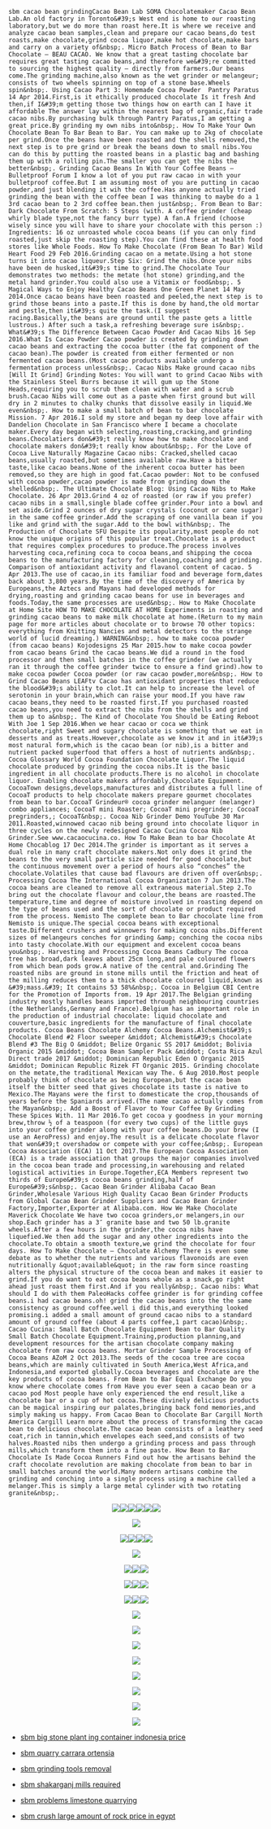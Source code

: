 
```
sbm cacao bean grindingCacao Bean Lab SOMA Chocolatemaker Cacao Bean Lab.An old factory in Toronto&#39;s West end is home to our roasting laboratory,but we do more than roast here.It is where we receive and analyze cacao bean samples,clean and prepare our cacao beans,do test roasts,make chocolate,grind cocoa liquor,make hot chocolate,make bars and carry on a variety of&nbsp;. Micro Batch Process of Bean to Bar Chocolate — BEAU CACAO. We know that a great tasting chocolate bar requires great tasting cacao beans,and therefore we&#39;re committed to sourcing the highest quality — directly from farmers.Our beans come.The grinding machine,also known as the wet grinder or melangeur; consists of two wheels spinning on top of a stone base.Wheels spin&nbsp;. Using Cacao Part 3: Homemade Cocoa Powder  Pantry Paratus 14 Apr 2014.First,is it ethically produced chocolate Is it fresh And then,if I&#39;m getting those two things how on earth can I have it affordable The answer lay within the nearest bag of organic,fair trade cacao nibs.By purchasing bulk through Pantry Paratus,I am getting a great price.By grinding my own nibs into&nbsp;. How To Make Your Own Chocolate Bean To Bar Bean to Bar. You can make up to 2kg of chocolate per grind.Once the beans have been roasted and the shells removed,the next step is to pre grind or break the beans down to small nibs.You can do this by putting the roasted beans in a plastic bag and bashing them up with a rolling pin.The smaller you can get the nibs the better&nbsp;. Grinding Cacao Beans In With Your Coffee Beans — Bulletproof Forum I know a lot of you put raw cacao in with your bulletproof coffee.But I am assuming most of you are putting in cacao powder,and just blending it wih the coffee.Has anyone actually tried grinding the bean with the coffee bean I was thinking to maybe do a 1 3rd cacao bean to 2 3rd coffee bean.then just&nbsp;. From Bean to Bar: Dark Chocolate From Scratch: 5 Steps (with. A coffee grinder (cheap whirly blade type,not the fancy burr type) A fan.A friend (choose wisely since you will have to share your chocolate with this person :) Ingredients: 16 oz unroasted whole cocoa beans (if you can only find roasted,just skip the roasting step).You can find these at health food stores like Whole Foods. How To Make Chocolate (From Bean To Bar) Wild Heart Food 29 Feb 2016.Grinding cacao on a metate.Using a hot stone turns it into cacao liqueur.Step Six: Grind the nibs.Once your nibs have been de husked,it&#39;s time to grind.The Chocolate Tour demonstrates two methods: the metate (hot stone) grinding,and the metal hand grinder.You could also use a Vitamix or food&nbsp;. 5 Magical Ways to Enjoy Healthy Cacao Beans One Green Planet 14 May 2014.Once cacao beans have been roasted and peeled,the next step is to grind those beans into a paste.If this is done by hand,the old mortar and pestle,then it&#39;s quite the task.(I suggest racing.Basically,the beans are ground until the paste gets a little lustrous.) After such a task,a refreshing beverage sure is&nbsp;. What&#39;s The Difference Between Cacao Powder And Cacao Nibs 16 Sep 2016.What Is Cacao Powder Cacao powder is created by grinding down cacao beans and extracting the cocoa butter (the fat component of the cacao bean).The powder is created from either fermented or non fermented cacao beans.(Most cacao products available undergo a fermentation process unless&nbsp;. Cacao Nibs Make ground cacao nibs [Will It Grind] Grinding Notes: You will want to grind Cacao Nibs with the Stainless Steel Burrs because it will gum up the Stone Heads,requiring you to scrub them clean with water and a scrub brush.Cacao Nibs will come out as a paste when first ground but will dry in 2 minutes to chalky chunks that dissolve easily in liquid.We even&nbsp;. How to make a small batch of bean to bar chocolate Mission. 7 Apr 2016.I sold my store and began my deep love affair with Dandelion Chocolate in San Francisco where I became a chocolate maker.Every day began with selecting,roasting,cracking,and grinding beans.Chocolatiers don&#39;t really know how to make chocolate and chocolate makers don&#39;t really know about&nbsp;. For the Love of Cocoa Live Naturally Magazine Cacao nibs: Cracked,shelled cacao beans,usually roasted,but sometimes available raw.Have a bitter taste,like cacao beans.None of the inherent cocoa butter has been removed,so they are high in good fat.Cacao powder: Not to be confused with cocoa powder,cacao powder is made from grinding down the shelled&nbsp;. The Ultimate Chocolate Blog: Using Cacao Nibs to Make Chocolate. 26 Apr 2013.Grind 4 oz of roasted (or raw if you prefer) cacao nibs in a small,single blade coffee grinder.Pour into a bowl and set aside.Grind 2 ounces of dry sugar crystals (coconut or cane sugar) in the same coffee grinder.Add the scraping of one vanilla bean if you like and grind with the sugar.Add to the bowl with&nbsp;. The Production of Chocolate SFU Despite its popularity,most people do not know the unique origins of this popular treat.Chocolate is a product that requires complex procedures to produce.The process involves harvesting coca,refining coca to cocoa beans,and shipping the cocoa beans to the manufacturing factory for cleaning,coaching and grinding. Comparison of antioxidant activity and flavanol content of cacao. 5 Apr 2013.The use of cacao,in its familiar food and beverage form,dates back about 3,800 years.By the time of the discovery of America by Europeans,the Aztecs and Mayans had developed methods for drying,roasting and grinding cacao beans for use in beverages and foods.Today,the same processes are used&nbsp;. How to Make Chocolate at Home Site HOW TO MAKE CHOCOLATE AT HOME Experiments in roasting and grinding cacao beans to make milk chocolate at home.(Return to my main page for more articles about chocolate or to browse 70 other topics: everything from Knitting Nancies and metal detectors to the strange world of lucid dreaming.) WARNING&nbsp;. how to make cocoa powder (from cacao beans) Kojodesigns 25 Mar 2015.how to make cocoa powder from cacao beans Grind the cacao beans.We did a round in the food processor and then small batches in the coffee grinder (we actually ran it through the coffee grinder twice to ensure a find grind).how to make cocoa powder Cocoa powder (or raw cacao powder,more&nbsp;. How to Grind Cacao Beans LEAFtv Cacao has antioxidant properties that reduce the blood&#39;s ability to clot.It can help to increase the level of serotonin in your brain,which can raise your mood.If you have raw cacao beans,they need to be roasted first.If you purchased roasted cacao beans,you need to extract the nibs from the shells and grind them up to a&nbsp;. The Kind of Chocolate You Should be Eating Reboot With Joe 1 Sep 2016.When we hear cacao or coca we think chocolate,right Sweet and sugary chocolate is something that we eat in desserts and as treats.However,chocolate as we know it and in it&#39;s most natural form,which is the cacao bean (or nib),is a bitter and nutrient packed superfood that offers a host of nutrients and&nbsp;. Cocoa Glossary World Cocoa Foundation Chocolate Liquor.The liquid chocolate produced by grinding the cocoa nibs.It is the basic ingredient in all chocolate products.There is no alcohol in chocolate liquor. Enabling chocolate makers affordably,Chocolate Equipment. CocoaTown designs,develops,manufactures and distributes a full line of CocoaT products to help chocolate makers prepare gourmet chocolates from bean to bar.CocoaT Grindeur® cocoa grinder melanguer (melanger) combo appliances; CocoaT mini Roaster; CocoaT mini pregrinder; CocoaT pregrinders,; CocoaT&nbsp;. Cocoa Nib Grinder Demo YouTube 30 Mar 2011.Roasted,winnowed cacao nib being ground into chocolate liquor in three cycles on the newly redesigned Cacao Cucina Cocoa Nib Grinder.See www.cacaocucina.co. How To Make Bean to bar Chocolate At Home Chocablog 17 Dec 2014.The grinder is important as it serves a dual role in many craft chocolate makers.Not only does it grind the beans to the very small particle size needed for good chocolate,but the continuous movement over a period of hours also “conches” the chocolate.Volatiles that cause bad flavours are driven off over&nbsp;. Processing Cocoa The International Cocoa Organization 7 Jun 2013.The cocoa beans are cleaned to remove all extraneous material.Step 2.To bring out the chocolate flavour and colour,the beans are roasted.The temperature,time and degree of moisture involved in roasting depend on the type of beans used and the sort of chocolate or product required from the process. Nemisto The complete bean to Bar chocolate line from Nemisto is unique.The special cocoa beans with exceptional taste.Different crushers and winnowers for making cocoa nibs.Different sizes of melangeurs conches for grinding &amp; conching the cocoa nibs into tasty chocolate.With our equipment and excelent cocoa beans you&nbsp;. Harvesting and Processing Cocoa Beans Cadbury The cocoa tree has broad,dark leaves about 25cm long,and pale coloured flowers from which bean pods grow.A native of the central and.Grinding The roasted nibs are ground in stone mills until the friction and heat of the milling reduces them to a thick chocolate coloured liquid,known as &#39;mass.&#39; It contains 53 58%&nbsp;. Cocoa in Belgium CBI Centre for the Promotion of Imports from. 19 Apr 2017.The Belgian grinding industry mostly handles beans imported through neighbouring countries (the Netherlands,Germany and France).Belgium has an important role in the production of industrial chocolate: liquid chocolate and couverture,basic ingredients for the manufacture of final chocolate products. Cocoa Beans Chocolate Alchemy Cocoa Beans.Alchemist&#39;s Chocolate Blend #2 Floor sweeper &middot; Alchemist&#39;s Chocolate Blend #3 The Big O &middot; Belize Organic SS 2017 &middot; Bolivia Organic 2015 &middot; Cocoa Bean Sampler Pack &middot; Costa Rica Azul Direct trade 2017 &middot; Dominican Republic Eden O Organic 2015 &middot; Dominican Republic Rizek FT Organic 2015. Grinding chocolate on the metate,the traditional Mexican way The. 6 Aug 2010.Most people probably think of chocolate as being European,but the cacao bean itself the bitter seed that gives chocolate its taste is native to Mexico.The Mayans were the first to domesticate the crop,thousands of years before the Spaniards arrived.(The name cacao actually comes from the Mayan&nbsp;. Add a Boost of Flavor to Your Coffee By Grinding These Spices With. 11 Mar 2016.To get cocoa y goodness in your morning brew,throw ½ of a teaspoon (for every two cups) of the little guys into your coffee grinder along with your coffee beans.Do your brew (I use an AeroPress) and enjoy.The result is a delicate chocolate flavor that won&#39;t overshadow or compete with your coffee;&nbsp;. European Cocoa Association (ECA) 11 Oct 2017.The European Cocoa Association (ECA) is a trade association that groups the major companies involved in the cocoa bean trade and processing,in warehousing and related logistical activities in Europe.Together,ECA Members represent two thirds of Europe&#39;s cocoa beans grinding,half of Europe&#39;s&nbsp;. Cacao Bean Grinder Alibaba Cacao Bean Grinder,Wholesale Various High Quality Cacao Bean Grinder Products from Global Cacao Bean Grinder Suppliers and Cacao Bean Grinder Factory,Importer,Exporter at Alibaba.com. How We Make Chocolate Maverick Chocolate We have two cocoa grinders,or melangers,in our shop.Each grinder has a 3″ granite base and two 50 lb.granite wheels.After a few hours in the grinder,the cocoa nibs have liquefied.We then add the sugar and any other ingredients into the chocolate.To obtain a smooth texture,we grind the chocolate for four days. How To Make Chocolate — Chocolate Alchemy There is even some debate as to whether the nutrients and various flavonoids are even nutritionally &quot;available&quot; in the raw form since roasting alters the physical structure of the cocoa bean and makes it easier to grind.If you do want to eat cocoa beans whole as a snack,go right ahead just roast them first.And if you really&nbsp;. Cacao nibs: What should I do with them PaleoHacks coffee grinder is for grinding coffee beans.i had cacao beans.oh! grind the cacao beans into the the same consistency as ground coffee.well i did this,and everything looked promising.i added a small amount of ground cacao nibs to a standard amount of ground coffee (about 4 parts coffee,1 part cacao)&nbsp;. Cacao Cucina: Small Batch Chocolate Equipment Bean to Bar Quality Small Batch Chocolate Equipment.Training,production planning,and development resources for the artisan chocolate company making chocolate from raw cocoa beans. Mortar Grinder Sample Processing of Cocoa Beans AZoM 2 Oct 2013.The seeds of the cocoa tree are cocoa beans,which are mainly cultivated in South America,West Africa,and Indonesia,and exported globally.Cocoa beverages and chocolate are the key products of cocoa beans. From Bean to Bar Equal Exchange Do you know where chocolate comes from Have you ever seen a cacao bean or a cacao pod Most people have only experienced the end result,like a chocolate bar or a cup of hot cocoa.These divinely delicious products can be magical inspiring our palates,bringing back fond memories,and simply making us happy. From Cacao Bean to Chocolate Bar Cargill North America Cargill Learn more about the process of transforming the cacao bean to delicious chocolate.The cacao bean consists of a leathery seed coat,rich in tannin,which envelopes each seed,and consists of two halves.Roasted nibs then undergo a grinding process and pass through mills,which transform them into a fine paste. How Bean to Bar Chocolate Is Made Cocoa Runners Find out how the artisans behind the craft chocolate revolution are making chocolate from bean to bar in small batches around the world.Many modern artisans combine the grinding and conching into a single process using a machine called a melanger.This is simply a large metal cylinder with two rotating granite&nbsp;. 
```

<div align="center">
  
<a rel="nofollow" href="https://m.shibang-china.com?f=github&k=sbm+cacao+bean+grinding"><img src="https://static.shibang-china.com/en/l.png"></a><img src="https://static.shibang-china.com/en/hw.png"><a rel="nofollow" href="https://m.shibang-china.com/product/?f=github&k=sbm+cacao+bean+grinding"><img src="https://static.shibang-china.com/en/p.png"></a><a rel="nofollow" href="https://m.shibang-china.com/cases/?f=github&k=sbm+cacao+bean+grinding"><img src="https://static.shibang-china.com/en/c.png"></a><a rel="nofollow" href="https://m.shibang-china.com/news/?f=github&k=sbm+cacao+bean+grinding"><img src="https://static.shibang-china.com/en/n.png"></a><a rel="nofollow" href="https://m.shibang-china.com?f=github&k=sbm+cacao+bean+grinding"><img src="https://static.shibang-china.com/en/m.png"></a>

<a rel="nofollow" href="https://m.shibang-china.com/product/?f=github&k=sbm+cacao+bean+grinding"><img src="https://static.shibang-china.com/en/b.jpg"></a>
  
<a rel="nofollow" href="https://m.shibang-china.com/solution-aggregate.html?f=github&k=sbm+cacao+bean+grinding"><img src="https://static.shibang-china.com/en/a.jpg"></a><a rel="nofollow" href="https://m.shibang-china.com/solution-mine.html?f=github&k=sbm+cacao+bean+grinding"><img src="https://static.shibang-china.com/en/m.jpg"></a><a rel="nofollow" href="https://m.shibang-china.com/solution-mill.html?f=github&k=sbm+cacao+bean+grinding"><img src="https://static.shibang-china.com/en/g.jpg"></a><a rel="nofollow" href="https://m.shibang-china.com/solution-epc.html?f=github&k=sbm+cacao+bean+grinding"><img src="https://static.shibang-china.com/en/e.jpg"></a>

<a rel="nofollow" href="https://m.shibang-china.com/product/?f=github&k=sbm+cacao+bean+grinding"><img src="https://static.shibang-china.com/en/a-p.png"></a>

<a rel="nofollow" href="https://m.shibang-china.com/product/crusher/c6x.html?f=github&k=sbm+cacao+bean+grinding"><img src="https://static.shibang-china.com/en/j.jpg"></a><a rel="nofollow" href="https://m.shibang-china.com/product/crusher/ci5x.html?f=github&k=sbm+cacao+bean+grinding"><img src="https://static.shibang-china.com/en/i.jpg"></a><a rel="nofollow" href="https://m.shibang-china.com/product/crusher/hst.html?f=github&k=sbm+cacao+bean+grinding"><img src="https://static.shibang-china.com/en/c.jpg"></a>

<a rel="nofollow" href="https://m.shibang-china.com/product/mill/mtw.html?f=github&k=sbm+cacao+bean+grinding"><img src="https://static.shibang-china.com/en/mtw.jpg"></a><a rel="nofollow" href="https://m.shibang-china.com/product/mill/scm.html?f=github&k=sbm+cacao+bean+grinding"><img src="https://static.shibang-china.com/en/scm.jpg"></a><a rel="nofollow" href="https://m.shibang-china.com/product/mill/lm.html?f=github&k=sbm+cacao+bean+grinding"><img src="https://static.shibang-china.com/en/lm.jpg"></a>

<a rel="nofollow" href="https://m.shibang-china.com/product/sand/vsi6x.html?f=github&k=sbm+cacao+bean+grinding"><img src="https://static.shibang-china.com/en/6x.jpg"></a><a rel="nofollow" href="https://m.shibang-china.com/product/sand/vu.html?f=github&k=sbm+cacao+bean+grinding"><img src="https://static.shibang-china.com/en/vu.jpg"></a><a rel="nofollow" href="https://m.shibang-china.com/product/mobile/klun.html?f=github&k=sbm+cacao+bean+grinding"><img src="https://static.shibang-china.com/en/k.jpg"></a>

<a rel="nofollow" href="https://m.shibang-china.com/cases/?f=github&k=sbm+cacao+bean+grinding"><img src="https://static.shibang-china.com/en/case.png"></a>

<a rel="nofollow" href="https://m.shibang-china.com/cases/aggregate/202.html?f=github&k=sbm+cacao+bean+grinding"><img src="https://static.shibang-china.com/en/c-1.jpg"></a>

<a rel="nofollow" href="https://m.shibang-china.com/cases/aggregate/203.html?f=github&k=sbm+cacao+bean+grinding"><img src="https://static.shibang-china.com/en/c-2.jpg"></a>

<a rel="nofollow" href="https://m.shibang-china.com/cases/mill/123.html?f=github&k=sbm+cacao+bean+grinding"><img src="https://static.shibang-china.com/en/c-3.jpg"></a>

<a rel="nofollow" href="https://m.shibang-china.com/contact_us.html?f=github&k=sbm+cacao+bean+grinding"><img src="https://static.shibang-china.com/en/contact.png"></a>

<a rel="nofollow" href="https://swt.shibang-china.com/?f=github&k=sbm+cacao+bean+grinding"><img src="https://static.shibang-china.com/en/chat.png"></a>

<a rel="nofollow" href="https://whatsapp.shibangsoft.com/WhatsApp.php?f=github&k=sbm+cacao+bean+grinding"><img src="https://static.shibang-china.com/en/whatsapp.png"></a>

<a rel="nofollow" href="https://m.shibang-china.com/?f=github&k=sbm+cacao+bean+grinding"><img src="https://static.shibang-china.com/en/website.png"></a>

</div>


* [sbm big stone plant ing container indonesia price](sbm%20big%20stone%20plant%20ing%20container%20indonesia%20price.md)

* [sbm quarry carrara ortensia](sbm%20quarry%20carrara%20ortensia.md)

* [sbm grinding tools removal](sbm%20grinding%20tools%20removal.md)

* [sbm shakarganj mills required](sbm%20shakarganj%20mills%20required.md)

* [sbm problems limestone quarrying](sbm%20problems%20limestone%20quarrying.md)

* [sbm crush large amount of rock price in egypt](sbm%20crush%20large%20amount%20of%20rock%20price%20in%20egypt.md)